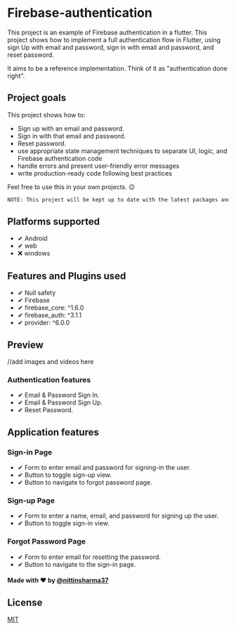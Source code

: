 # Firebase-authentication

This project is an example of Firebase authentication in a flutter.
This project shows how to implement a full authentication flow in Flutter, using sign Up with email and password, sign in with email and password, and reset password.

It aims to be a reference implementation. Think of it as "authentication done right".

## Project goals
This project shows how to:

- Sign up with an email and password.
- Sign in with that email and password.
- Reset password.
- use appropriate state management techniques to separate UI, logic, and Firebase authentication code
- handle errors and present user-friendly error messages
- write production-ready code following best practices

Feel free to use this in your own projects. 😉
```bash
NOTE: This project will be kept up to date with the latest packages and Flutter version._
```
## Platforms supported
- ✔ Android
- ✔ web
- ❌ windows

## Features and Plugins used
- ✔ Null safety
- ✔ Firebase
- ✔ firebase_core: ^1.6.0
- ✔ firebase_auth: ^3.1.1
- ✔ provider: ^6.0.0

  
## Preview
//add images and videos here


### Authentication features

- ✔ Email & Password Sign In.
- ✔ Email & Password Sign Up.
- ✔ Reset Password.

## Application features

### Sign-in Page

- ✔ Form to enter email and password for signing-in the user.
- ✔ Button to toggle sign-up view.
- ✔ Button to navigate to forgot password page.

### Sign-up Page

- ✔ Form to enter a name, email, and password for signing up the user.
- ✔ Button to toggle sign-in view.

### Forgot Password Page

- ✔ Form to enter email for resetting the password.
- ✔ Button to navigate to the sign-in page.

#### Made with ❤ by [@nittinsharma37](hhttps://github.com/nittinsharma37)
## License
[MIT](https://choosealicense.com/licenses/mit/)